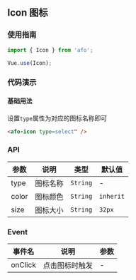 ## Icon 图标

### 使用指南
``` javascript
import { Icon } from 'afo';

Vue.use(Icon);
```

### 代码演示

#### 基础用法

设置`type`属性为对应的图标名称即可

```html
<afo-icon type=select" />
```

### API

| 参数 | 说明 | 类型 | 默认值 |
|-----------|-----------|-----------|-------------|
| type | 图标名称 | `String` | - |
| color | 图标颜色 | `String` | `inherit` |
| size | 图标大小 | `String` | `32px` |

### Event

| 事件名 | 说明 | 参数 |
|-----------|-----------|-----------|
| onClick | 点击图标时触发 | - |
